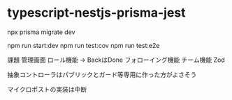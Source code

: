 # typescript-nestjs-prisma-jest

npx prisma migrate dev

npm run start:dev
npm run test:cov
npm run test:e2e

課題
管理画面
ロール機能 → BackはDone
フォローイング機能
チーム機能
Zod


抽象コントローラはパブリックとガード等専用に作った方がよさそう

マイクロポストの実装は中断